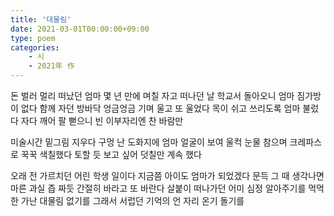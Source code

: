 ```yaml
---
title: '대물림'
date: 2021-03-01T00:00:00+09:00
type: poem
categories: 
    - 시
    - 2021年 作
---
```


돈 벌러 멀리 떠났던 엄마 
몇 년 만에 
며칠 자고 떠나던 날
학교서 돌아오니 엄마 짐가방이 없다
함께 자던 방바닥 엉금엉금 기며 울고 또 울었다
목이 쉬고 쓰리도록 엄마 불렀다
자다 깨어 팔 뻗으니 빈 이부자리엔 찬 바람만

미술시간 
밑그림 지우다 구멍 난 도화지에 엄마 얼굴이 보여 
울컥 눈물 참으며 크레파스로 꾹꾹 색칠했다
토할 듯 보고 싶어 덧칠만 계속 했다

오래 전 가르치던 어린 학생 일이다
지금쯤 아이도 엄마가 되었겠다
문득 그 때 생각나면
마른 과실 즙 짜듯 간절히 바라고 또 바란다 
살붙이 떠나가던 어미 심정 알아주기를
먹먹한 가난 대물림 없기를
그래서 서럽던 기억의 언 자리 온기 돌기를
